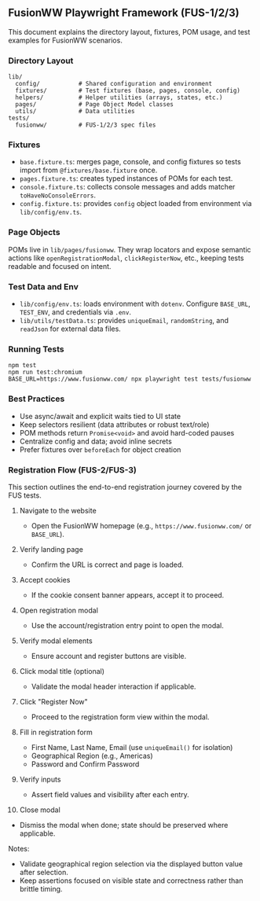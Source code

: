 ## FusionWW Playwright Framework (FUS-1/2/3)

This document explains the directory layout, fixtures, POM usage, and test examples for FusionWW scenarios.

### Directory Layout

```
lib/
  config/           # Shared configuration and environment
  fixtures/         # Test fixtures (base, pages, console, config)
  helpers/          # Helper utilities (arrays, states, etc.)
  pages/            # Page Object Model classes
  utils/            # Data utilities
tests/
  fusionww/         # FUS-1/2/3 spec files
```

### Fixtures

- `base.fixture.ts`: merges page, console, and config fixtures so tests import from `@fixtures/base.fixture` once.
- `pages.fixture.ts`: creates typed instances of POMs for each test.
- `console.fixture.ts`: collects console messages and adds matcher `toHaveNoConsoleErrors`.
- `config.fixture.ts`: provides `config` object loaded from environment via `lib/config/env.ts`.

### Page Objects

POMs live in `lib/pages/fusionww`. They wrap locators and expose semantic actions like `openRegistrationModal`, `clickRegisterNow`, etc., keeping tests readable and focused on intent.

### Test Data and Env

- `lib/config/env.ts`: loads environment with `dotenv`. Configure `BASE_URL`, `TEST_ENV`, and credentials via `.env`.
- `lib/utils/testData.ts`: provides `uniqueEmail`, `randomString`, and `readJson` for external data files.

### Running Tests

```
npm test
npm run test:chromium
BASE_URL=https://www.fusionww.com/ npx playwright test tests/fusionww
```

### Best Practices

- Use async/await and explicit waits tied to UI state
- Keep selectors resilient (data attributes or robust text/role)
- POM methods return `Promise<void>` and avoid hard-coded pauses
- Centralize config and data; avoid inline secrets
- Prefer fixtures over `beforeEach` for object creation

### Registration Flow (FUS-2/FUS-3)

This section outlines the end-to-end registration journey covered by the FUS tests.

1. Navigate to the website

   - Open the FusionWW homepage (e.g., `https://www.fusionww.com/` or `BASE_URL`).

2. Verify landing page

   - Confirm the URL is correct and page is loaded.

3. Accept cookies

   - If the cookie consent banner appears, accept it to proceed.

4. Open registration modal

   - Use the account/registration entry point to open the modal.

5. Verify modal elements

   - Ensure account and register buttons are visible.

6. Click modal title (optional)

   - Validate the modal header interaction if applicable.

7. Click "Register Now"

   - Proceed to the registration form view within the modal.

8. Fill in registration form

   - First Name, Last Name, Email (use `uniqueEmail()` for isolation)
   - Geographical Region (e.g., Americas)
   - Password and Confirm Password

9. Verify inputs

   - Assert field values and visibility after each entry.

10. Close modal

- Dismiss the modal when done; state should be preserved where applicable.

Notes:

- Validate geographical region selection via the displayed button value after selection.
- Keep assertions focused on visible state and correctness rather than brittle timing.
